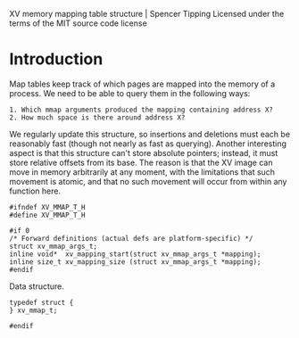 XV memory mapping table structure | Spencer Tipping
Licensed under the terms of the MIT source code license

# Introduction

Map tables keep track of which pages are mapped into the memory of a process.
We need to be able to query them in the following ways:

    1. Which mmap arguments produced the mapping containing address X?
    2. How much space is there around address X?

We regularly update this structure, so insertions and deletions must each be
reasonably fast (though not nearly as fast as querying). Another interesting
aspect is that this structure can't store absolute pointers; instead, it must
store relative offsets from its base. The reason is that the XV image can move
in memory arbitrarily at any moment, with the limitations that such movement is
atomic, and that no such movement will occur from within any function here.

    #ifndef XV_MMAP_T_H
    #define XV_MMAP_T_H

    #if 0
    /* Forward definitions (actual defs are platform-specific) */
    struct xv_mmap_args_t;
    inline void*  xv_mapping_start(struct xv_mmap_args_t *mapping);
    inline size_t xv_mapping_size (struct xv_mmap_args_t *mapping);
    #endif

Data structure.

    typedef struct {
    } xv_mmap_t;

    #endif